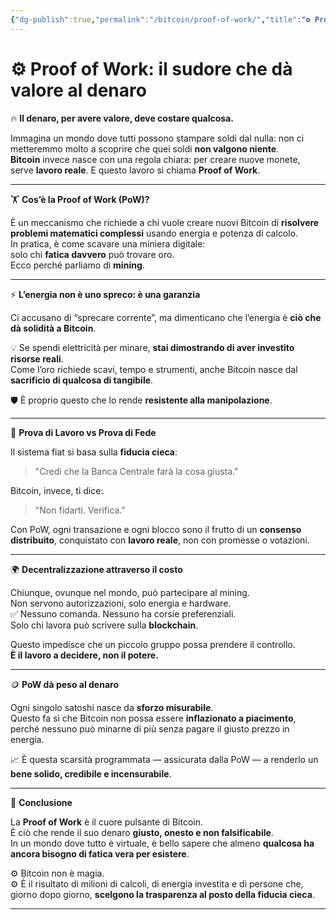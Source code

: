 ```yaml
---
{"dg-publish":true,"permalink":"/bitcoin/proof-of-work/","title":"⚙️ Proof of Work: il sudore che dà valore al denaro","tags":["Bitcoin","ProofOfWork","Energia","Libertà","Mining"]}
---
```



# ⚙️ Proof of Work: il sudore che dà valore al denaro

🔥 **Il denaro, per avere valore, deve costare qualcosa.**

Immagina un mondo dove tutti possono stampare soldi dal nulla: non ci metteremmo molto a scoprire che quei soldi **non valgono niente**.  
**Bitcoin** invece nasce con una regola chiara: per creare nuove monete, serve **lavoro reale**. E questo lavoro si chiama **Proof of Work**.

---

🏋️ **Cos’è la Proof of Work (PoW)?**

È un meccanismo che richiede a chi vuole creare nuovi Bitcoin di **risolvere problemi matematici complessi** usando energia e potenza di calcolo.  
In pratica, è come scavare una miniera digitale:  
solo chi **fatica davvero** può trovare oro.  
Ecco perché parliamo di **mining**.

---

⚡ **L’energia non è uno spreco: è una garanzia**

Ci accusano di “sprecare corrente”, ma dimenticano che l’energia è **ciò che dà solidità a Bitcoin**.

💡 Se spendi elettricità per minare, **stai dimostrando di aver investito risorse reali**.  
Come l’oro richiede scavi, tempo e strumenti, anche Bitcoin nasce dal **sacrificio di qualcosa di tangibile**.

🛡️ È proprio questo che lo rende **resistente alla manipolazione**.

---

🔁 **Prova di Lavoro vs Prova di Fede**

Il sistema fiat si basa sulla **fiducia cieca**:  
> "Credi che la Banca Centrale farà la cosa giusta."

Bitcoin, invece, ti dice:  
> "Non fidarti. Verifica."

Con PoW, ogni transazione e ogni blocco sono il frutto di un **consenso distribuito**, conquistato con **lavoro reale**, non con promesse o votazioni.

---

🌍 **Decentralizzazione attraverso il costo**

Chiunque, ovunque nel mondo, può partecipare al mining.  
Non servono autorizzazioni, solo energia e hardware.  
✅ Nessuno comanda. Nessuno ha corsie preferenziali.  
Solo chi lavora può scrivere sulla **blockchain**.

Questo impedisce che un piccolo gruppo possa prendere il controllo.  
**È il lavoro a decidere, non il potere.**

---

🪙 **PoW dà peso al denaro**

Ogni singolo satoshi nasce da **sforzo misurabile**.  
Questo fa sì che Bitcoin non possa essere **inflazionato a piacimento**, perché nessuno può minarne di più senza pagare il giusto prezzo in energia.

📈 È questa scarsità programmata — assicurata dalla PoW — a renderlo un **bene solido, credibile e incensurabile**.

---

💬 **Conclusione**

La **Proof of Work** è il cuore pulsante di Bitcoin.  
È ciò che rende il suo denaro **giusto, onesto e non falsificabile**.  
In un mondo dove tutto è virtuale, è bello sapere che almeno **qualcosa ha ancora bisogno di fatica vera per esistere**.

⚙️ Bitcoin non è magia.  
⚙️ È il risultato di milioni di calcoli, di energia investita e di persone che, giorno dopo giorno, **scelgono la trasparenza al posto della fiducia cieca**.

---

